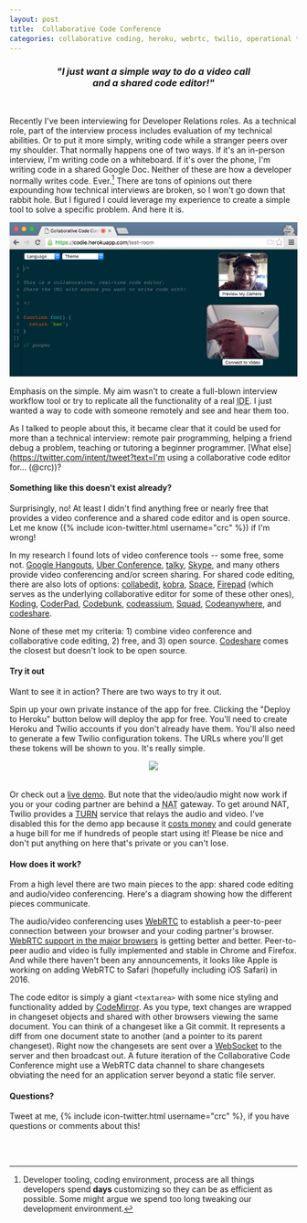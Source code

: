 ```yaml
---
layout: post
title:  Collaborative Code Conference
categories: collaborative coding, heroku, webrtc, twilio, operational transformation, gulf, codemirror, interview, remote programming
---
```

 <h3 style="text-align: center;"><em>"I just want a simple way to do a video call<br>and a shared code editor!"</em></h3><br>

Recently I've been interviewing for Developer Relations roles.  As a technical role, part of the interview process includes evaluation of my technical abilities.  Or to put it more simply, writing code while a stranger peers over my shoulder.  That normally happens one of two ways.  If it's an in-person interview, I'm writing code on a whiteboard.  If it's over the phone, I'm writing code in a shared Google Doc.  Neither of these are how a developer normally writes code.  Ever.[^1]  There are tons of opinions out there expounding how technical interviews are broken, so I won't go down that rabbit hole.  But I figured I could leverage my experience to create a simple tool to solve a specific problem.  And here it is.

![Screenshot](/img/code-editor-screenshot.png)

Emphasis on the simple.  My aim wasn't to create a full-blown interview workflow tool or try to replicate all the functionality of a real <abbr title="Integrated Development Environment">IDE</abbr>.  I just wanted a way to code with someone remotely and see and hear them too.

As I talked to people about this, it became clear that it could be used for more than a technical interview: remote pair programming, helping a friend debug a problem, teaching or tutoring a beginner programmer.  [What else](https://twitter.com/intent/tweet?text=I'm using a collaborative code editor for... (@crc))?

#### Something like this doesn't exist already?
Surprisingly, no!  At least I didn't find anything free or nearly free that provides a video conference and a shared code editor and is open source.  Let me know ({% include icon-twitter.html username="crc" %}) if I'm wrong!

In my research I found lots of video conference tools -- some free, some not.  [Google Hangouts](https://hangouts.google.com), [Uber Conference](https://www.uberconference.com), [talky](https://talky.io), [Skype](http://www.skype.com), and many others provide video conferencing and/or screen sharing.  For shared code editing, there are also lots of options: [collabedit](http://collabedit.com), [kobra](https://kobra.io/#/), [Space](https://github.com/chaoscollective/Space_Editor), [Firepad](https://firepad.io/#1) (which serves as the underlying collaborative editor for some of these other ones), [Koding](http://www.koding.com), [CoderPad](https://coderpad.io), [Codebunk](https://codebunk.com), [codeassium](https://codassium.com), [Squad](https://squadedit.com), [Codeanywhere](https://codeanywhere.com), and [codeshare](https://codeshare.io).

None of these met my criteria: 1) combine video conference and collaborative code editing, 2) free, and 3) open source.  [Codeshare](https://codeshare.io) comes the closest but doesn't look to be open source.

#### Try it out
Want to see it in action?  There are two ways to try it out.  

Spin up your own private instance of the app for free.  Clicking the "Deploy to Heroku" button below will deploy the app for free.  You'll need to create Heroku and Twilio accounts if you don't already have them.  You'll also need to generate a few Twilio configuration tokens.  The URLs where you'll get these tokens will be shown to you.  It's really simple.

<div style="text-align: center;"><a href="https://heroku.com/deploy?template=https://github.com/crcastle/collaborative-code-conference/tree/master"><img src="https://www.herokucdn.com/deploy/button.svg"></a></div><br>

Or check out a [live demo](https://codie.herokuapp.com).  But note that the video/audio might now work if you or your coding partner are behind a <abbr title="Network Address Translation">NAT</abbr> gateway.  To get around NAT, Twilio provides a [TURN](https://en.wikipedia.org/wiki/Traversal_Using_Relays_around_NAT) service that relays the audio and video.  I've disabled this for the demo app because it [costs money](https://www.twilio.com/stun-turn/pricing) and could generate a huge bill for me if hundreds of people start using it!  Please be nice and don't put anything on here that's private or you can't lose.

#### How does it work?
From a high level there are two main pieces to the app: shared code editing and audio/video conferencing.  Here's a diagram showing how the different pieces communicate.

<!-- [ARCHITECTURAL DIAGRAM] -->

The audio/video conferencing uses [WebRTC](https://webrtc.org) to establish a peer-to-peer connection between your browser and your coding partner's browser.  [WebRTC support in the major browsers](http://caniuse.com/webrtc) is getting better and better.  Peer-to-peer audio and video is fully implemented and stable in Chrome and Firefox.  And while there haven't been any announcements, it looks like Apple is working on adding WebRTC to Safari (hopefully including iOS Safari) in 2016.

The code editor is simply a giant `<textarea>` with some nice styling and functionality added by [CodeMirror](http://codemirror.net).  As you type, text changes are wrapped in changeset objects and shared with other browsers viewing the same document.  You can think of a changeset like a Git commit.  It represents a diff from one document state to another (and a pointer to its parent changeset).  Right now the changesets are sent over a [WebSocket](https://en.wikipedia.org/wiki/WebSocket) to the server and then broadcast out.  A future iteration of the Collaborative Code Conference might use a WebRTC data channel to share changesets obviating the need for an application server beyond a static file server.

#### Questions?
Tweet at me, {% include icon-twitter.html username="crc" %}, if you have questions or comments about this!

<br><br>

<!-- Here are some interesting technologies this project uses:

* [Heroku](https://www.heroku.com) (including [Deploy to Heroku button](https://blog.heroku.com/archives/2014/8/7/heroku-button))
* [Operational Transformation](http://operational-transformation.github.io), which powers Google Docs and Etherpad
* [CodeMirror](http://codemirror.net)'s web-based editor
* [Gulf](https://github.com/marcelklehr/gulf), a transport-agnostic Operational Transformation control layer
* [Twilio Programmable Video](https://www.twilio.com/video) and [WebRTC](https://webrtc.org) -->

[^1]: Developer tooling, coding environment, process are all things developers spend **days** customizing so they can be as efficient as possible.  Some might argue we spend too long tweaking our development environment.
